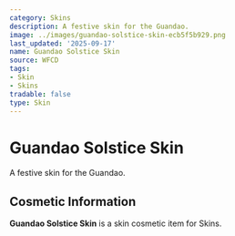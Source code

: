 ```yaml
---
category: Skins
description: A festive skin for the Guandao.
image: ../images/guandao-solstice-skin-ecb5f5b929.png
last_updated: '2025-09-17'
name: Guandao Solstice Skin
source: WFCD
tags:
- Skin
- Skins
tradable: false
type: Skin
---
```


# Guandao Solstice Skin

A festive skin for the Guandao.

## Cosmetic Information

**Guandao Solstice Skin** is a skin cosmetic item for Skins.

